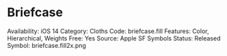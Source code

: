 # Briefcase

Availability: iOS 14
Category: Cloths
Code: briefcase.fill
Features: Color, Hierarchical, Weights
Free: Yes
Source: Apple SF Symbols
Status: Released
Symbol: briefcase.fill2x.png